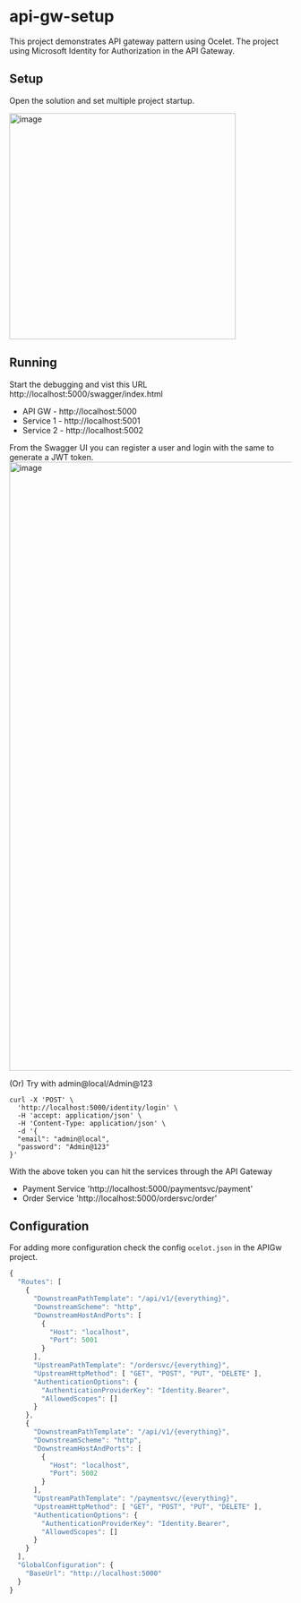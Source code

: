 # api-gw-setup

This project demonstrates API gateway pattern using Ocelet. The project using Microsoft Identity for Authorization in the API Gateway.

## Setup
Open the solution and set multiple project startup.

<img width="404" alt="image" src="https://github.com/Purush0th/api-gw-setup/assets/1386902/0cd2f632-c47f-4b64-9728-3a3ce2194490">


## Running
Start the debugging and vist this URL http://localhost:5000/swagger/index.html

- API GW - http://localhost:5000
- Service 1 - http://localhost:5001
- Service 2 - http://localhost:5002

From the Swagger UI you can register a user and login with the same to generate a JWT token.
<img width="1088" alt="image" src="https://github.com/Purush0th/api-gw-setup/assets/1386902/7a9079c1-7750-4fe8-a4af-f88c82247834">

(Or)
Try with admin@local/Admin@123
```
curl -X 'POST' \
  'http://localhost:5000/identity/login' \
  -H 'accept: application/json' \
  -H 'Content-Type: application/json' \
  -d '{
  "email": "admin@local",
  "password": "Admin@123"
}'
```

With the above token you can hit the services through the API Gateway

- Payment Service
'http://localhost:5000/paymentsvc/payment' 
- Order Service
'http://localhost:5000/ordersvc/order' 


## Configuration
For adding more configuration check the config `ocelot.json` in the APIGw project.
```javascript
{
  "Routes": [
    {
      "DownstreamPathTemplate": "/api/v1/{everything}",
      "DownstreamScheme": "http",
      "DownstreamHostAndPorts": [
        {
          "Host": "localhost",
          "Port": 5001
        }
      ],
      "UpstreamPathTemplate": "/ordersvc/{everything}",
      "UpstreamHttpMethod": [ "GET", "POST", "PUT", "DELETE" ],
      "AuthenticationOptions": {
        "AuthenticationProviderKey": "Identity.Bearer",
        "AllowedScopes": []
      }
    },
    {
      "DownstreamPathTemplate": "/api/v1/{everything}",
      "DownstreamScheme": "http",
      "DownstreamHostAndPorts": [
        {
          "Host": "localhost",
          "Port": 5002
        }
      ],
      "UpstreamPathTemplate": "/paymentsvc/{everything}",
      "UpstreamHttpMethod": [ "GET", "POST", "PUT", "DELETE" ],
      "AuthenticationOptions": {
        "AuthenticationProviderKey": "Identity.Bearer",
        "AllowedScopes": []
      }
    }
  ],
  "GlobalConfiguration": {
    "BaseUrl": "http://localhost:5000"
  }
}
```

